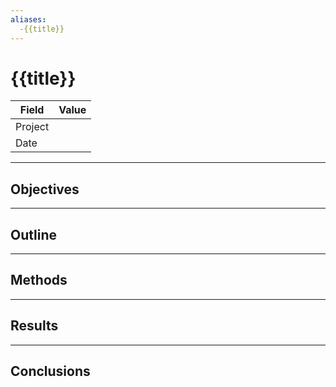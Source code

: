 ```yaml
---
aliases:
  -{{title}}
---
```


# {{title}}

| Field   | Value |
| ------- | ----- |
| Project |       |
| Date    |       | 

---
## Objectives

---
## Outline

---
## Methods

---
## Results

---
## Conclusions